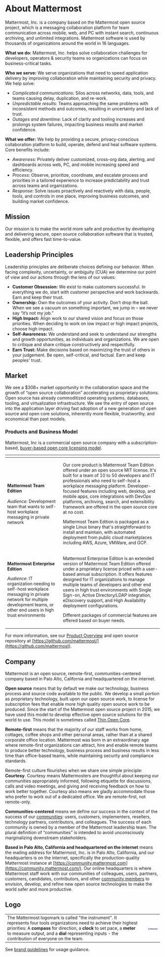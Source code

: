 # About Mattermost

Mattermost, Inc. is a company based on the Mattermost open source project, which is a messaging collaboration platform for team communication across mobile, web, and PC with instant search, continuous archiving, and unlimited integrations. Mattermost software is used by thousands of organizations around the world in 16 languages.

**What we do:** Mattermost, Inc. helps solve collaboration challenges for developers, operators & security teams so organizations can focus on business-critical tasks.

**Who we serve:** We serve organizations that need to speed application delivery by improving collaboration while maintaining security and privacy. We help solve:

* _Complicated communications:_ Silos across networks, data, tools, and teams causing delay, duplication, and re-work.
* _Unpredictable results:_ Teams approaching the same problems with inconsistent methods and outcomes, resulting in uncertainty and lack of trust.
* _Outages and downtime:_ Lack of clarity and tooling increases and prolongs system failures, impacting business results and market confidence.

**What we offer:** We help by providing a secure, privacy-conscious collaboration platform to build, operate, defend and heal software systems. Core benefits include:

* _Awareness:_ Privately deliver customized, cross-org data, alerting, and dashboards across web, PC, and mobile increasing speed and efficiency.
* _Process:_ Observe, prioritize, coordinate, and escalate process and priorities in a tailored experience to increase predictability and trust across teams and organizations.
* _Response:_ Solve issues proactively and reactively with data, people, tools, and controls in one place, improving business outcomes, and building market confidence.

## Mission

Our mission is to make the world more safe and productive by developing and delivering secure, open source collaboration software that is trusted, flexible, and offers fast time-to-value.

## Leadership Principles

Leadership principles are deliberate choices defining our behavior. When facing complexity, uncertainty, or ambiguity \(CUA\) we determine our point of view and our actions through the lens of our values:

* **Customer Obsession:** We exist to make customers successful. In everything we do, start with customer perspective and work backwards. Earn and keep their trust.
* **Ownership:** Own the outcomes of your activity. Don’t drop the ball. When we see a vacuum on something important, we jump in – we never say “it’s not my job.”
* **High Impact:** Align work to our shared vision and focus on those priorities. When deciding to work on low impact or high impact projects, choose high impact.
* **Self-Awareness:** We understand and seek to understand our strengths and growth opportunities, as individuals and organizations. We are open to critique and share critique constructively and respectfully.
* **Earn Trust:** Make decisions based on maximizing the trust of others in your judgement. Be open, self-critical, and factual. Earn and keep peoples' trust.

## Market

We see a $30B+ market opportunity in the collaboration space and the growth of “open source collaboration” accelerating vs proprietary solutions. Open source has already commoditized operating systems, databases, tooling, and virtualization infrastructure. We see the entry of open source into the application layer driving fast adoption of a new generation of open source and open core solutions, inherently more flexible, trustworthy, and economical than past models.

### Products and Business Model

Mattermost, Inc is a commercial open source company with a subscription-based, [buyer-based open core licensing model](business-model.md).

<table>
  <thead>
    <tr>
      <th style="text-align:left"></th>
      <th style="text-align:left"></th>
    </tr>
  </thead>
  <tbody>
    <tr>
      <td style="text-align:left"><b>Mattermost Team Edition</b>
        <br />
        <br /><em>Audience:</em> Development team that wants to self-host workplace messaging
        in private network</td>
      <td style="text-align:left">
        <p>Our core product is Mattermost Team Edition offered under an open source
          MIT license. It&apos;s built for a team of 10 to 50 developers and IT professionals
          who need to self-host a workplace messaging platform. Developer-focused
          features including web, desktop, and mobile apps, core integrations with
          DevOps platforms, archiving, search, and extensibility framework are offered
          in the open source core at no cost.</p>
        <p>Mattermost Team Edition is packaged as a single Linux binary that&apos;s
          straightforward to install and maintain, with automated deployment from
          public cloud marketplaces including AWS, Azure, VMWare, and GCP.</p>
      </td>
    </tr>
    <tr>
      <td style="text-align:left">
        <p><b>Mattermost Enterprise Edition</b>
        </p>
        <p><em>Audience:</em> IT organization needing to self-host workplace messaging
          in private network for multiple development teams, or other end users in
          high trust environments</p>
      </td>
      <td style="text-align:left">
        <p>Mattermost Enterprise Edition is an extended version of Mattermost Team
          Edition offered under a proprietary license priced with a user-based annual
          subscription. It offers features designed for IT organizations to manage
          multiple teams of developers and other end users in high trust environments
          with Single Sign-on, Active Directory/LDAP integration, eDiscovery support,
          and High Availability deployment configurations.</p>
        <p>Different packages of commercial features are offered based on buyer needs.</p>
      </td>
    </tr>
  </tbody>
</table>

For more information, see our [Product Overview](https://docs.mattermost.com/overview/product.html) and open source repository at [https://github.com/mattermost/](https://github.com/mattermost).

## Company

Mattermost is an open source, remote-first, communities-centered company based in Palo Alto, California and headquartered on the internet.

**Open source** means that by default we make our technology, business process and source code available to the public. We develop a small portion as proprietary technology, built upon our open source work, to license for subscription fees that enable more high quality open source work to be produced. Since the start of the Mattermost open source project in 2015, we have used this model to develop effective open source solutions for the world to use. This model is sometimes called [Thin Open Core](https://medium.com/open-consensus/2-open-core-definition-examples-tradeoffs-e4d0c044da7c).

**Remote-first** means that the majority of our staff works from home, cottages, coffee shops and other personal areas, rather than at a shared corporate office location. Mattermost was born in an extraordinary age where remote-first organizations can attract, hire and enable remote teams to produce better technology, business process and business results in less time than office-based teams, while maintaining security and compliance standards.

Remote-first culture flourishes when we share one simple principle: **Courtesy**. Courtesy means Mattermosters are thoughtful about keeping our communities appropriately informed, following etiquette for discussions, calls and video meetings, and giving and receiving feedback on how to work better together. Courtesy also means we gladly accommodate those who prefer to work out of a dedicated office. We are remote-first, not remote-only.

**Communities-centered** means we define our success in the context of the success of our [communities](https://handbook.mattermost.com/contributors/contributors/community): users, customers, implementers, resellers, technology partners, contributors, and colleagues. The success of each community is owned by a member of the Mattermost leadership team. The plural definition of “communities” is intended to avoid unconsciously marginalizing downstream stakeholders.

**Based in Palo Alto, California and headquartered on the internet** means the mailing address for Mattermost, Inc. is in Palo Alto, California, and our headquarters is on the internet, specifically the production-quality Mattermost instance at [https://community.mattermost.com](https://community.mattermost.com/). Our online headquarters is where Mattermost staff work with our communities of colleagues, users, partners, customers, candidates, contributors, and other [community members](https://docs.mattermost.com/process/community-overview.html) to envision, develop, and refine new open source technologies to make the world safer and more productive.

## Logo

|  |  |  |
| :--- | :--- | :--- |
| The Mattermost logomark is called "the instrument".   It represents four tools organizations need to achieve their highest priorities:   A **compass** for direction, a **clock** to set pace, a **meter** to measure output, and a **dial** representing inputs - the contribution of everyone on the team. |  | ![](../../.gitbook/assets/image%20%286%29%20%282%29.png) |

See [brand guidelines](https://mattermost.org/brand-guidelines/) for usage guidance.

